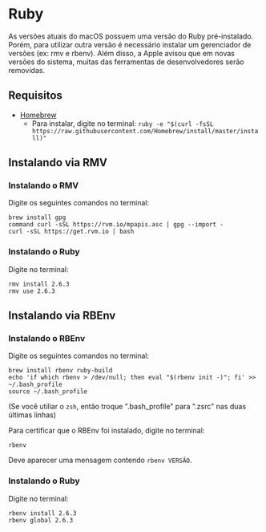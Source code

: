 # Ruby

As versões atuais do macOS possuem uma versão do Ruby pré-instalado.
Porém, para utilizar outra versão é necessário instalar um gerenciador de versões (ex: rmv e rbenv).
Além disso, a Apple avisou que em novas versões do sistema, muitas das ferramentas de desenvolvedores serão removidas.

## Requisitos
- [Homebrew](https://brew.sh/)
  - Para instalar, digite no terminal: `ruby -e "$(curl -fsSL https://raw.githubusercontent.com/Homebrew/install/master/install)"`

## Instalando via RMV

### Instalando o RMV
Digite os seguintes comandos no terminal:

```
brew install gpg
command curl -sSL https://rvm.io/mpapis.asc | gpg --import -
curl -sSL https://get.rvm.io | bash
```

### Instalando o Ruby
Digite no terminal:

```
rmv install 2.6.3
rmv use 2.6.3
```

## Instalando via RBEnv

### Instalando o RBEnv
Digite os seguintes comandos no terminal:

```
brew install rbenv ruby-build
echo 'if which rbenv > /dev/null; then eval "$(rbenv init -)"; fi' >> ~/.bash_profile
source ~/.bash_profile
```

(Se você utiliar o `zsh`, então troque ".bash_profile" para ".zsrc" nas duas últimas linhas)

Para certificar que o RBEnv foi instalado, digite no terminal:

```
rbenv
```

Deve aparecer uma mensagem contendo `rbenv VERSÃO`.

### Instalando o Ruby
Digite no terminal:

```
rbenv install 2.6.3
rbenv global 2.6.3
```
